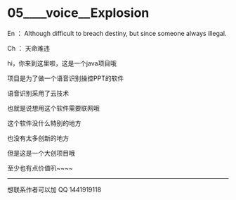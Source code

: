 # 05____voice__Explosion

En ： Although difficult to breach destiny, but since someone always illegal.

Ch ： 天命难违

hi，你来到这里啦，这是一个java项目哦

项目是为了做一个语音识别操控PPT的软件

语音识别采用了云技术

也就是说想用这个软件需要联网哦


这个软件没什么特别的地方

也没有太多创新的地方

但是这是一个大创项目哦

至少也有点价值叭~~~~

--------------------------------------------

想联系作者可以加 QQ 1441919118
